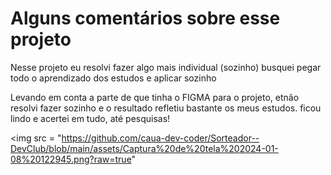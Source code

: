 <h1> Alguns comentários sobre esse projeto</h1>
<p> Nesse projeto eu resolvi fazer algo mais individual (sozinho) busquei pegar todo o aprendizado dos estudos e aplicar sozinho </p>
<p> Levando em conta a parte de que tinha o FIGMA para o projeto, etnão resolvi fazer sozinho e o resultado refletiu bastante os meus estudos.
ficou lindo e acertei em tudo, até pesquisas!
</p>

<img src = "https://github.com/caua-dev-coder/Sorteador--DevClub/blob/main/assets/Captura%20de%20tela%202024-01-08%20122945.png?raw=true"
